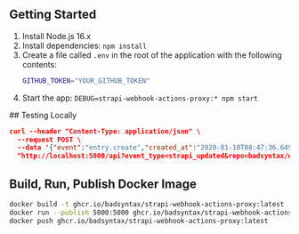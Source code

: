 ## Getting Started

1. Install Node.js 16.x
2. Install dependencies: `npm install`
3. Create a file called `.env` in the root of the application with the following contents:
   ```bash
   GITHUB_TOKEN="YOUR_GITHUB_TOKEN"
   ```
4. Start the app: `DEBUG=strapi-webhook-actions-proxy:* npm start`

## Testing Locally

```json
curl --header "Content-Type: application/json" \
  --request POST \
  --data '{"event":"entry.create","created_at":"2020-01-10T08:47:36.649Z","model":"example","entry":{}}' \
  "http://localhost:5000/api?event_type=strapi_updated&repo=badsyntax/example"
```

## Build, Run, Publish Docker Image

```bash
docker build -t ghcr.io/badsyntax/strapi-webhook-actions-proxy:latest .
docker run --publish 5000:5000 ghcr.io/badsyntax/strapi-webhook-actions-proxy:latest
docker push ghcr.io/badsyntax/strapi-webhook-actions-proxy:latest
```
